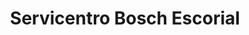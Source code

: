 ---
title: "Servicentro Bosch Escorial"
url: /el-escorial/servicentro-bosch-escorial/
shop: Autowerkstatt
---